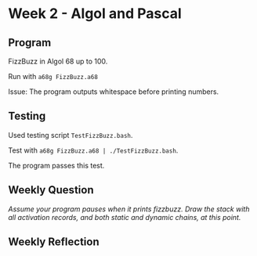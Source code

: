 # Week 2 - Algol and Pascal

## Program

FizzBuzz in Algol 68 up to 100.

Run with `a68g FizzBuzz.a68`

Issue: The program outputs whitespace before printing numbers.

## Testing

Used testing script `TestFizzBuzz.bash`.

Test with `a68g FizzBuzz.a68 | ./TestFizzBuzz.bash`.

The program passes this test.

## Weekly Question

*Assume your program pauses when it prints fizzbuzz. Draw the stack with all
activation records, and both static and dynamic chains, at this point.*



## Weekly Reflection


